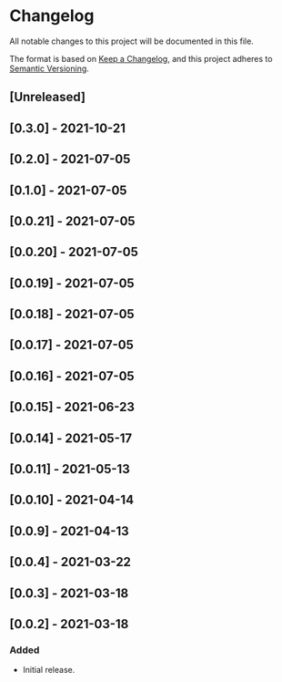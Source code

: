 # Changelog

All notable changes to this project will be documented in this file.

The format is based on [Keep a Changelog](https://keepachangelog.com/en/1.0.0/),
and this project adheres to [Semantic Versioning](https://semver.org/spec/v2.0.0.html).

## [Unreleased]

## [0.3.0] - 2021-10-21

## [0.2.0] - 2021-07-05

## [0.1.0] - 2021-07-05

## [0.0.21] - 2021-07-05

## [0.0.20] - 2021-07-05

## [0.0.19] - 2021-07-05

## [0.0.18] - 2021-07-05

## [0.0.17] - 2021-07-05

## [0.0.16] - 2021-07-05

## [0.0.15] - 2021-06-23

## [0.0.14] - 2021-05-17

## [0.0.11] - 2021-05-13

## [0.0.10] - 2021-04-14

## [0.0.9] - 2021-04-13

## [0.0.4] - 2021-03-22

## [0.0.3] - 2021-03-18

## [0.0.2] - 2021-03-18

### Added
- Initial release.
